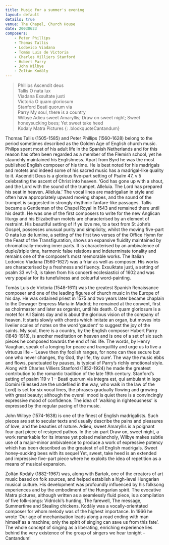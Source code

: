 ```yaml
---
title: Music for a summer's evening
layout: default
details: true
venue: The Chapel, Church House
date: 20030623
composers:
    - Peter Phillips
    - Thomas Tallis
    - Lodovico Viadana
    - Tomás Luis de Victoria
    - Charles Villiers Stanford
    - Hubert Parry
    - John Wilbye
    - Zoltán Kodály
---
```

> Phillips Ascendit deus  
> Tallis O nata lux  
> Viadana Exsultate justi  
> Victoria O quam gloriosum  
> Stanford Beati quorum via  
> Parry My soul, there is a country  
> Wilbye Adieu sweet Amaryllis; Draw on sweet night; Sweet honeysucking bees; Yet sweet take heed  
> Kodaly Matra Pictures
{: .blockquoteCantandum}

Thomas Tallis (1505-1585) and Peter Phillips (1560–1628) belong to the period sometimes described as the Golden Age of English church music. Philips spent most of his adult life in the Spanish Netherlands and for this reason has often been regarded as a member of the Flemish school, yet he staunchly maintained his Englishness.  Apart from Byrd he was the most published English composer of his time.  He is best noted for his madrigals and motets and indeed some of his sacred music has a madrigal-like quality to it.  Ascendit Deus is a glorious five-part setting of Psalm 47, v 5 celebrating the ascent of Christ into heaven. ‘God has gone up with a shout, and the Lord with the sound of the trumpet.  Alleluia.  The Lord has prepared his seat in heaven.  Alleluia.’  The vocal lines are madrigalian in style and often have appropriately upward moving shapes, and the sound of the trumpet is suggested in strongly rhythmic fanfare-like passages.  Tallis became a Gentleman of the Chapel Royal in 1543 and remained there until his death.  He was one of the first composers to write for the new Anglican liturgy and his Elizabethan motets are characterised by an element of restraint.  His beautiful setting of If ye love me, to a text from St John’s Gospel, possesses unusual purity and simplicity, whilst the moving five-part O nata lux de lumine, a setting of the first two verses of the Office Hymn for the Feast of the Transfiguration, shows an expansive fluidity maintained by chromatically-moving inner parts.  It is characterised by an ambivalence of duple/triple time, harmonic false relations and indeterminate tonality and remains one of the composer’s most memorable works.  The Italian Lodovico Viadana (1560-1627) was a friar as well as composer.  His works are characterised by a freshness and fluency.  Exsulktate justi, a setting of psalm 33 vv1-3, is taken from his concerti ecclesiastici of 1602 and was very popular for its tunefulness and colourful word-painting.

Tomás Luis de Victoria (1548-1611) was the greatest Spanish Renaissance composer and one of the leading figures of church music in the Europe of his day.  He was ordained priest in 1575 and two years later became chaplain to the Dowager Empress Maria in Madrid; he remained at the convent, first as choirmaster and later as organist, until his death.  O quam gloriosum is a motet for All Saints day and is about the glorious vision of the company of heaven.  It starts slowly with chords which imitate an organ, but moves into livelier scales of notes on the word ‘gaudent’ to suggest the joy of the saints.  My soul, there is a country, by the English composer Hubert Parry (1848-1918), is another meditation on heaven and is one of a set of six such pieces he composed towards the end of his life.  The words, by Henry Vaughan, speak of a longing for peace and tranquillity and urge us to live a virtuous life  – ‘Leave then thy foolish ranges, for none can thee secure but one who never changes, thy God, thy life, thy cure’.  The way the music ebbs and flows, punctuated by pauses, is typical of Parry’s richly emotional style.  Along with Charles Villiers Stanford (1852-1924) he made the greatest contribution to the romantic tradition of the late 19th century.  Stanford’s setting of psalm 119 v 1 – Beati quorum via integra est, qui ambulant in lege Domini  (Blessed are the undefiled in the way, who walk in the law of the Lord) is set for six vocal lines, the phrases gradually flowing and growing with great beauty; although the overall mood is quiet there is a convincingly expressive mood of confidence.  The idea of ‘walking in righteousness’ is expressed by the regular pacing of the music.

John Wilbye (1574-1638) is one of the finest of English madrigalists.  Such pieces are set to secular texts and usually describe the pains and pleasures of love, and the beauties of nature.  Adieu, sweet Amaryllis is a poignant four-part piece of resigned pathos.  In the six-part Draw on, sweet night, a work remarkable for its intense yet poised melancholy, Wilbye makes subtle use of a major-minor ambivalence to produce a work of expressive potency which has been described as the greatest of all English madrigals.  Sweet honey-sucking bees with its sequel Yet, sweet, take heed is an extended and impressive five-part piece where he exploits the idea of repetition as a means of musical expansion.

Zoltán Kodály (1882-1967) was, along with Bartok, one of the creators of art music based on folk sources, and helped establish a high-level Hungarian musical culture.  His development was profoundly influenced by his folksong experiences and by the embodiment of the Hungarian spirit.  The evocative Matra pictures, although written as a seamlessly fluid piece, is a compilation of five folk-songs: Vidrócki’s hunting, The farewell, The message, Summertime and Stealing chickens.  Kodály was a vocally-orientated composer for whom melody was of the highest importance.  In 1966 he wrote ‘Our age of mechanisation leads along a road ending with man himself as a machine; only the spirit of singing can save us from this fate’.  The whole concept of singing as a liberating, enriching experience lies behind the very existence of the group of singers we hear tonight – Cantandum!